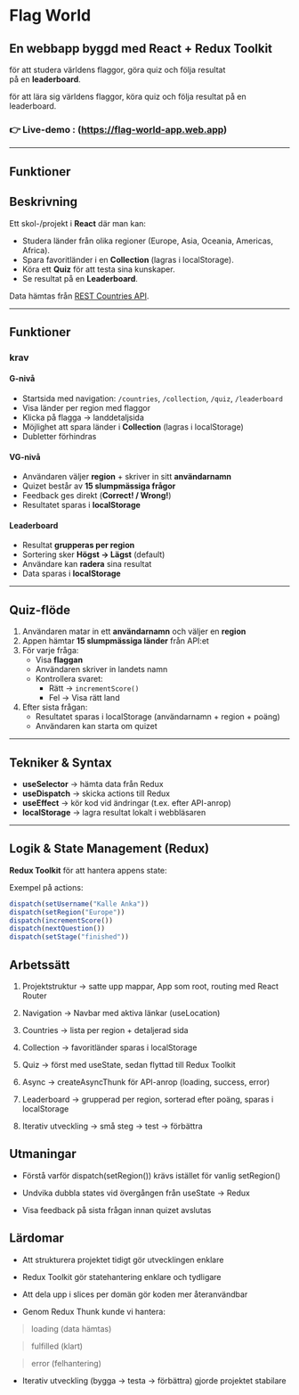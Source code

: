 #  Flag World 

## En webbapp byggd med **React + Redux Toolkit**  
för att studera världens flaggor, göra quiz och följa resultat  
på en **leaderboard**.

för att lära sig världens flaggor, köra quiz och följa resultat på en leaderboard.

### 👉 Live-demo : (https://flag-world-app.web.app)
---

## Funktioner


## Beskrivning

Ett skol-/projekt i **React** där man kan:
- Studera länder från olika regioner (Europe, Asia, Oceania, Americas, Africa).
- Spara favoritländer i en **Collection** (lagras i localStorage).
- Köra ett **Quiz** för att testa sina kunskaper.
- Se resultat på en **Leaderboard**.

Data hämtas från [REST Countries API](https://restcountries.com/).

---

##  Funktioner
### krav
#### G-nivå
- Startsida med navigation: `/countries`, `/collection`, `/quiz`, `/leaderboard`  
- Visa länder per region med flaggor  
- Klicka på flagga → landdetaljsida  
- Möjlighet att spara länder i **Collection** (lagras i localStorage)  
- Dubletter förhindras  
#### VG-nivå
- Användaren väljer **region** + skriver in sitt **användarnamn**  
- Quizet består av **15 slumpmässiga frågor**  
- Feedback ges direkt (**Correct! / Wrong!**)  
- Resultatet sparas i **localStorage**  

#### Leaderboard
- Resultat **grupperas per region**  
- Sortering sker **Högst → Lägst** (default)  
- Användare kan **radera** sina resultat  
- Data sparas i **localStorage**  

---

##  Quiz-flöde

1. Användaren matar in ett **användarnamn** och väljer en **region**  
2. Appen hämtar **15 slumpmässiga länder** från API:et  
3. För varje fråga:
   - Visa **flaggan**  
   - Användaren skriver in landets namn  
   - Kontrollera svaret:  
     - Rätt → `incrementScore()`  
     - Fel → Visa rätt land  
4. Efter sista frågan:
   - Resultatet sparas i localStorage (användarnamn + region + poäng)  
   - Användaren kan starta om quizet  

---

##  Tekniker & Syntax

- **useSelector** → hämta data från Redux  
- **useDispatch** → skicka actions till Redux  
- **useEffect** → kör kod vid ändringar (t.ex. efter API-anrop)  
- **localStorage** → lagra resultat lokalt i webbläsaren  

---

##  Logik & State Management (Redux)

 **Redux Toolkit** för att hantera appens state:

Exempel på actions:
```js
dispatch(setUsername("Kalle Anka"))
dispatch(setRegion("Europe"))
dispatch(incrementScore())
dispatch(nextQuestion())
dispatch(setStage("finished"))
```

## Arbetssätt 
1. Projektstruktur → satte upp mappar, App som root, routing 
med React Router

2. Navigation → Navbar med aktiva länkar (useLocation)

3. Countries → lista per region + detaljerad sida

4. Collection → favoritländer sparas i localStorage

5. Quiz → först med useState, sedan flyttad till Redux Toolkit

6. Async → createAsyncThunk för API-anrop (loading, success, error)

7. Leaderboard → grupperad per region, sorterad efter poäng, sparas i localStorage

8. Iterativ utveckling → små steg → test → förbättra

## Utmaningar
- Förstå varför dispatch(setRegion()) krävs istället 
för vanlig setRegion()

- Undvika dubbla states vid övergången från useState → Redux

- Visa feedback på sista frågan innan quizet avslutas

## Lärdomar
- Att strukturera projektet tidigt gör utvecklingen enklare

- Redux Toolkit gör statehantering enklare och tydligare

- Att dela upp i slices per domän gör koden mer återanvändbar

- Genom Redux Thunk kunde vi hantera:

> loading (data hämtas)

> fulfilled (klart)

 >error (felhantering)

-  Iterativ utveckling (bygga → testa → förbättra)
 gjorde projektet stabilare